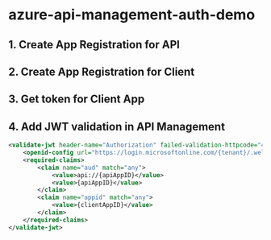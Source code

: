 # azure-api-management-auth-demo

## 1. Create App Registration for API


## 2. Create App Registration for Client


## 3. Get token for Client App

## 4. Add JWT validation in API Management

```xml
<validate-jwt header-name="Authorization" failed-validation-httpcode="401" failed-validation-error-message="Unauthorized. Access token is missing or invalid.">
    <openid-config url="https://login.microsoftonline.com/{tenant}/.well-known/openid-configuration" />
    <required-claims>
        <claim name="aud" match="any">
            <value>api://{apiAppID}</value>
            <value>{apiAppID}</value>
        </claim>
        <claim name="appid" match="any">
            <value>{clientAppID}</value>
        </claim>
    </required-claims>
</validate-jwt>
```
